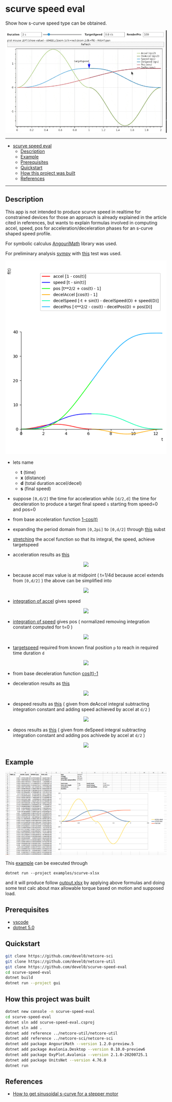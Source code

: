 # scurve speed eval

Show how s-curve speed type can be obtained.

<img src="data/img/demo.gif" width="700"/>

---

<!-- TOC -->
- [scurve speed eval](#scurve-speed-eval)
  * [Description](#description)
  * [Example](#example)
  * [Prerequisites](#prerequisites)
  * [Quickstart](#quickstart)
  * [How this project was built](#how-this-project-was-built)
  * [References](#references)
<!-- TOCEND -->

---

## Description

This app is not intended to produce scurve speed in realtime for constrained devices for those an approach is already explained in the article cited in references, but wants to explain formulas involved in computing accel, speed, pos for acceleration/deceleration phases for an s-curve shaped speed profile.

For symbolic calculus [AngouriMath](https://github.com/asc-community/AngouriMath) library was used.

For preliminary analysis [sympy](https://github.com/sympy/sympy) with [this](data/test.py) test was used.

![](data/img/scurve-accel-decel.png)

- lets name
    - **t** (time)
    - **x** (distance) 
    - **d** (total duration accel/decel)
    - **s** (final speed)

- suppose `[0,d/2]` the time for acceleration while `[d/2,d]` the time for deceleration to produce a target final speed `s` starting from speed=0 and pos=0
- from base acceleration function [1-cos(t)][1]
- expanding the period domain from `[0,2pi]` to `[0,d/2]` through [this][2] subst
- [stretching][3] the accel function so that its integral, the speed, achieve targetspeed
- acceleration results as [this][4]

<!-- $$
\large
accel(t)=\frac{2\cdot s}{d}\cdot\left(1-\cos\left(\frac{4\cdot\pi\cdot t}{d}\right)\right)
$$ --> 

<div align="center"><img src="https://render.githubusercontent.com/render/math?math=%5Clarge%0Aaccel(t)%3D%5Cfrac%7B2%5Ccdot%20s%7D%7Bd%7D%5Ccdot%5Cleft(1-%5Ccos%5Cleft(%5Cfrac%7B4%5Ccdot%5Cpi%5Ccdot%20t%7D%7Bd%7D%5Cright)%5Cright)"></div>

- because accel max value is at midpoint ( t=1/4d because accel extends from `[0,d/2]` ) the above can be simplified into

<!-- $$
\large
maxAccel=\frac{4\cdot s}{d}
$$ --> 

<div align="center"><img src="https://render.githubusercontent.com/render/math?math=%5Clarge%0AmaxAccel%3D%5Cfrac%7B4%5Ccdot%20s%7D%7Bd%7D"></div>

- [integration of accel][5] gives speed

<!-- $$
\large
speed(t) = \frac{2\cdot s}{d} \cdot \left( t - \frac{d\cdot \sin\left(\frac{4\cdot\pi\cdot t}{d}\right)}{4\cdot\pi} \right)
$$ --> 

<div align="center"><img src="https://render.githubusercontent.com/render/math?math=%5Clarge%0Aspeed(t)%20%3D%20%5Cfrac%7B2%5Ccdot%20s%7D%7Bd%7D%20%5Ccdot%20%5Cleft(%20t%20-%20%5Cfrac%7Bd%5Ccdot%20%5Csin%5Cleft(%5Cfrac%7B4%5Ccdot%5Cpi%5Ccdot%20t%7D%7Bd%7D%5Cright)%7D%7B4%5Ccdot%5Cpi%7D%20%5Cright)"></div>

- [integration of speed][6] gives pos ( normalized removing integration constant computed for t=0 )

<!-- $$
\large
pos(t) = \frac{s\cdot d \cdot \left( \cos\left(\frac{4\cdot\pi\cdot t}{d}\right)-1 \right)}{8\cdot\pi^2} + \frac{s\cdot t^2}{d}
$$ --> 

<div align="center"><img src="https://render.githubusercontent.com/render/math?math=%5Clarge%0Apos(t)%20%3D%20%5Cfrac%7Bs%5Ccdot%20d%20%5Ccdot%20%5Cleft(%20%5Ccos%5Cleft(%5Cfrac%7B4%5Ccdot%5Cpi%5Ccdot%20t%7D%7Bd%7D%5Cright)-1%20%5Cright)%7D%7B8%5Ccdot%5Cpi%5E2%7D%20%2B%20%5Cfrac%7Bs%5Ccdot%20t%5E2%7D%7Bd%7D"></div>

- [targetspeed][7] required from known final position `p` to reach in required time duration `d`

<!-- $$
\large
s = \frac{2\cdot p}{d}
$$ --> 

<div align="center"><img src="https://render.githubusercontent.com/render/math?math=%5Clarge%0As%20%3D%20%5Cfrac%7B2%5Ccdot%20p%7D%7Bd%7D"></div>

- from base deceleration function [cos(t)-1][8]

- deceleration results as [this][9]

<!-- $$
\large
deAccel\left(t+\frac{d}{2}\right) = \frac{2\cdot s}{d}\cdot\left(\cos\left(\frac{4\cdot\pi\cdot t}{d}\right)-1\right)
$$ --> 

<div align="center"><img src="https://render.githubusercontent.com/render/math?math=%5Clarge%0AdeAccel%5Cleft(t%2B%5Cfrac%7Bd%7D%7B2%7D%5Cright)%20%3D%20%5Cfrac%7B2%5Ccdot%20s%7D%7Bd%7D%5Ccdot%5Cleft(%5Ccos%5Cleft(%5Cfrac%7B4%5Ccdot%5Cpi%5Ccdot%20t%7D%7Bd%7D%5Cright)-1%5Cright)"></div>

- despeed results as [this][10] ( given from deAccel integral subtracting integration constant and adding speed achieved by accel at `d/2` )

<!-- $$
\large
deSpeed\left(t+\frac{d}{2}\right) = \frac{2\cdot s\cdot\sin\left(\frac{4\cdot\pi\cdot t}{d} \right)}{4\cdot\pi}-\frac{2\cdot s\cdot t}{d}+s
$$ --> 

<div align="center"><img src="https://render.githubusercontent.com/render/math?math=%5Clarge%0AdeSpeed%5Cleft(t%2B%5Cfrac%7Bd%7D%7B2%7D%5Cright)%20%3D%20%5Cfrac%7B2%5Ccdot%20s%5Ccdot%5Csin%5Cleft(%5Cfrac%7B4%5Ccdot%5Cpi%5Ccdot%20t%7D%7Bd%7D%20%5Cright)%7D%7B4%5Ccdot%5Cpi%7D-%5Cfrac%7B2%5Ccdot%20s%5Ccdot%20t%7D%7Bd%7D%2Bs"></div>

- depos results as [this][11] ( given from deSpeed integral subtracting integration constant and adding pos achivede by accel at `d/2` )

<!-- $$
\large
dePos\left(t+\frac{d}{2}\right) = \frac{s\cdot d\cdot\left( 1-\cos\left(\frac{4\cdot\pi\cdot t}{d}\right) \right)}{8\cdot\pi^2}-\frac{s\cdot t^2}{d}+s\cdot t+\frac{s\cdot d}{4}
$$ --> 

<div align="center"><img src="https://render.githubusercontent.com/render/math?math=%5Clarge%0AdePos%5Cleft(t%2B%5Cfrac%7Bd%7D%7B2%7D%5Cright)%20%3D%20%5Cfrac%7Bs%5Ccdot%20d%5Ccdot%5Cleft(%201-%5Ccos%5Cleft(%5Cfrac%7B4%5Ccdot%5Cpi%5Ccdot%20t%7D%7Bd%7D%5Cright)%20%5Cright)%7D%7B8%5Ccdot%5Cpi%5E2%7D-%5Cfrac%7Bs%5Ccdot%20t%5E2%7D%7Bd%7D%2Bs%5Ccdot%20t%2B%5Cfrac%7Bs%5Ccdot%20d%7D%7B4%7D"></div>

[1]: https://github.com/devel0/scurve-speed-eval/blob/435327c86769302a22fa54fb6b349a60a1b640d1/gui%2FProgram.cs#L48
[2]: https://github.com/devel0/scurve-speed-eval/blob/435327c86769302a22fa54fb6b349a60a1b640d1/gui%2FProgram.cs#L49
[3]: https://github.com/devel0/scurve-speed-eval/blob/435327c86769302a22fa54fb6b349a60a1b640d1/gui%2FProgram.cs#L50
[4]: https://github.com/devel0/scurve-speed-eval/blob/435327c86769302a22fa54fb6b349a60a1b640d1/gui%2FProgram.cs#L51
[5]: https://github.com/devel0/scurve-speed-eval/blob/435327c86769302a22fa54fb6b349a60a1b640d1/gui%2FProgram.cs#L53
[6]: https://github.com/devel0/scurve-speed-eval/blob/435327c86769302a22fa54fb6b349a60a1b640d1/gui%2FProgram.cs#L57
[7]: https://github.com/devel0/scurve-speed-eval/blob/435327c86769302a22fa54fb6b349a60a1b640d1/gui%2FProgram.cs#L60
[8]: https://github.com/devel0/scurve-speed-eval/blob/435327c86769302a22fa54fb6b349a60a1b640d1/gui%2FProgram.cs#L62
[9]: https://github.com/devel0/scurve-speed-eval/blob/435327c86769302a22fa54fb6b349a60a1b640d1/gui%2FProgram.cs#L65
[10]: https://github.com/devel0/scurve-speed-eval/blob/435327c86769302a22fa54fb6b349a60a1b640d1/gui%2FProgram.cs#L69
[11]: https://github.com/devel0/scurve-speed-eval/blob/435327c86769302a22fa54fb6b349a60a1b640d1/gui%2FProgram.cs#L72

## Example

![](data/img/example.png)

This [example](examples/scurve-xlsx/Program.cs) can be executed through

```
dotnet run --project examples/scurve-xlsx
```

and it will produce follow [output.xlsx](examples/scurve-xlsx/output.xlsx) by applying above formulas and doing some test calc about max allowable torque based on motion and supposed load.

## Prerequisites

- [vscode](https://code.visualstudio.com/)
- [dotnet 5.0](https://dotnet.microsoft.com/download)

## Quickstart

```sh
git clone https://github.com/devel0/netcore-sci
git clone https://github.com/devel0/netcore-util
git clone https://github.com/devel0/scurve-speed-eval
cd scurve-speed-eval
dotnet build
dotnet run --project gui
```

## How this project was built

```sh
dotnet new console -n scurve-speed-eval
cd scurve-speed-eval
dotnet sln add scurve-speed-eval.csproj
dotnet sln add .
dotnet add reference ../netcore-util/netcore-util
dotnet add reference ../netcore-sci/netcore-sci
dotnet add package AngouriMath --version 1.2.0-preview.5
dotnet add package Avalonia.Desktop --version 0.10.0-preview6
dotnet add package OxyPlot.Avalonia --version 2.1.0-20200725.1
dotnet add package UnitsNet --version 4.76.0
dotnet run
```

## References

- [How to get sinusoidal s-curve for a stepper motor](http://fightpc.blogspot.com/2018/04/how-to-get-sinusoidal-s-curve-for.html)
